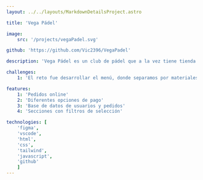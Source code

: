 ```yaml
---
layout: ../../layouts/MarkdownDetailsProject.astro

title: 'Vega Pádel'

image: 
    src: '/projects/vegaPadel.svg'

github: 'https://github.com/Vic2396/VegaPadel'

description: 'Vega Pádel es un club de pádel que a la vez tiene tienda para vender todos los productos relaccionados con este deporte.'

challenges:
    1: 'El reto fue desarrollar el menú, donde separamos por materiales cada material con un submenú con subcategorías para ir al producto en función de lo seleccionado.'

features:
    1: 'Pedidos online'
    2: 'Diferentes opciones de pago'
    3: 'Base de datos de usuarios y pedidos'
    4: 'Secciones con filtros de selección'

technologies: [
    'figma',
    'vscode', 
    'html',
    'css', 
    'tailwind', 
    'javascript',
    'github'
    ]
---
```

